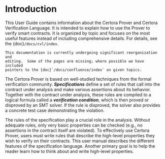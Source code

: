 Introduction
============

This User Guide contains information about the Certora Prover and Certora
Verification Language.  It is intended to explain how to use the Prover to
verify smart contracts.  It is organized by topic and focuses on the most
useful features instead of including comprehensive details.  For details, see
the {doc}`/docs/cvl/index`.

```{todo}
This documentation is currently undergoing significant reorganization and
editing.  Some of the pages are missing; where possible we have included
pointers to the {doc}`/docs/confluence/index` on given topics.
```

The Certora Prover is based on well-studied techniques from the formal
verification community. _**Specifications**_ define a set of rules that call
into the contract under analysis and make various assertions about its
behavior. Together with the contract under analysis, these rules are compiled
to a logical formula called a _**verification condition**_, which is then
proved or disproved by an SMT solver. If the rule is disproved, the solver also
provides a concrete test case demonstrating the violation.

The rules of the specification play a crucial role in the analysis. Without
adequate rules, only very basic properties can be checked (e.g., no assertions
in the contract itself are violated). To effectively use Certora Prover, users
must write rules that describe the high-level properties they wish to verify on
their contracts. This user manual describes the different features of the
specification language. Another primary goal is to help the reader learn how to
think about and write high-level properties.


